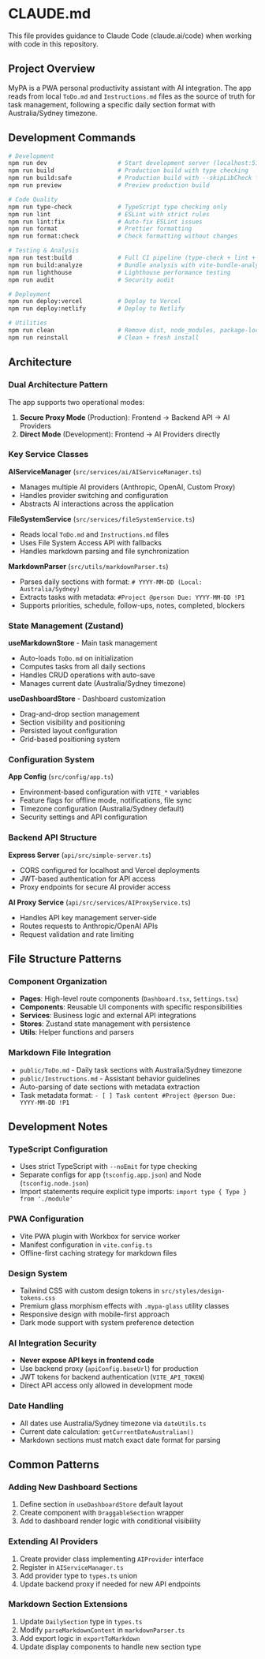 # CLAUDE.md

This file provides guidance to Claude Code (claude.ai/code) when working with code in this repository.

## Project Overview

MyPA is a PWA personal productivity assistant with AI integration. The app reads from local `ToDo.md` and `Instructions.md` files as the source of truth for task management, following a specific daily section format with Australia/Sydney timezone.

## Development Commands

```bash
# Development
npm run dev                    # Start development server (localhost:5173)
npm run build                  # Production build with type checking
npm run build:safe             # Production build with --skipLibCheck fallback
npm run preview                # Preview production build

# Code Quality
npm run type-check             # TypeScript type checking only
npm run lint                   # ESLint with strict rules
npm run lint:fix               # Auto-fix ESLint issues
npm run format                 # Prettier formatting
npm run format:check           # Check formatting without changes

# Testing & Analysis
npm run test:build             # Full CI pipeline (type-check + lint + build)
npm run build:analyze          # Bundle analysis with vite-bundle-analyzer
npm run lighthouse             # Lighthouse performance testing
npm run audit                  # Security audit

# Deployment
npm run deploy:vercel          # Deploy to Vercel
npm run deploy:netlify         # Deploy to Netlify

# Utilities
npm run clean                  # Remove dist, node_modules, package-lock.json
npm run reinstall              # Clean + fresh install
```

## Architecture

### Dual Architecture Pattern
The app supports two operational modes:
1. **Secure Proxy Mode** (Production): Frontend → Backend API → AI Providers
2. **Direct Mode** (Development): Frontend → AI Providers directly

### Key Service Classes

**AIServiceManager** (`src/services/ai/AIServiceManager.ts`)
- Manages multiple AI providers (Anthropic, OpenAI, Custom Proxy)
- Handles provider switching and configuration
- Abstracts AI interactions across the application

**FileSystemService** (`src/services/fileSystemService.ts`)
- Reads local `ToDo.md` and `Instructions.md` files
- Uses File System Access API with fallbacks
- Handles markdown parsing and file synchronization

**MarkdownParser** (`src/utils/markdownParser.ts`)
- Parses daily sections with format: `# YYYY-MM-DD (Local: Australia/Sydney)`
- Extracts tasks with metadata: `#Project @person Due: YYYY-MM-DD !P1`
- Supports priorities, schedule, follow-ups, notes, completed, blockers

### State Management (Zustand)

**useMarkdownStore** - Main task management
- Auto-loads `ToDo.md` on initialization
- Computes tasks from all daily sections
- Handles CRUD operations with auto-save
- Manages current date (Australia/Sydney timezone)

**useDashboardStore** - Dashboard customization
- Drag-and-drop section management
- Section visibility and positioning
- Persisted layout configuration
- Grid-based positioning system

### Configuration System

**App Config** (`src/config/app.ts`)
- Environment-based configuration with `VITE_*` variables
- Feature flags for offline mode, notifications, file sync
- Timezone configuration (Australia/Sydney default)
- Security settings and API configuration

### Backend API Structure

**Express Server** (`api/src/simple-server.ts`)
- CORS configured for localhost and Vercel deployments
- JWT-based authentication for API access
- Proxy endpoints for secure AI provider access

**AI Proxy Service** (`api/src/services/AIProxyService.ts`)
- Handles API key management server-side
- Routes requests to Anthropic/OpenAI APIs
- Request validation and rate limiting

## File Structure Patterns

### Component Organization
- **Pages**: High-level route components (`Dashboard.tsx`, `Settings.tsx`)
- **Components**: Reusable UI components with specific responsibilities
- **Services**: Business logic and external API integrations
- **Stores**: Zustand state management with persistence
- **Utils**: Helper functions and parsers

### Markdown File Integration
- `public/ToDo.md` - Daily task sections with Australia/Sydney timezone
- `public/Instructions.md` - Assistant behavior guidelines
- Auto-parsing of date sections with metadata extraction
- Task metadata format: `- [ ] Task content #Project @person Due: YYYY-MM-DD !P1`

## Development Notes

### TypeScript Configuration
- Uses strict TypeScript with `--noEmit` for type checking
- Separate configs for app (`tsconfig.app.json`) and Node (`tsconfig.node.json`)
- Import statements require explicit type imports: `import type { Type } from './module'`

### PWA Configuration
- Vite PWA plugin with Workbox for service worker
- Manifest configuration in `vite.config.ts`
- Offline-first caching strategy for markdown files

### Design System
- Tailwind CSS with custom design tokens in `src/styles/design-tokens.css`
- Premium glass morphism effects with `.mypa-glass` utility classes
- Responsive design with mobile-first approach
- Dark mode support with system preference detection

### AI Integration Security
- **Never expose API keys in frontend code**
- Use backend proxy (`apiConfig.baseUrl`) for production
- JWT tokens for backend authentication (`VITE_API_TOKEN`)
- Direct API access only allowed in development mode

### Date Handling
- All dates use Australia/Sydney timezone via `dateUtils.ts`
- Current date calculation: `getCurrentDateAustralian()`
- Markdown sections must match exact date format for parsing

## Common Patterns

### Adding New Dashboard Sections
1. Define section in `useDashboardStore` default layout
2. Create component with `DraggableSection` wrapper
3. Add to dashboard render logic with conditional visibility

### Extending AI Providers
1. Create provider class implementing `AIProvider` interface
2. Register in `AIServiceManager.ts`
3. Add provider type to `types.ts` union
4. Update backend proxy if needed for new API endpoints

### Markdown Section Extensions
1. Update `DailySection` type in `types.ts`
2. Modify `parseMarkdownContent` in `markdownParser.ts`
3. Add export logic in `exportToMarkdown`
4. Update display components to handle new section type